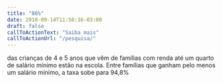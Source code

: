```yaml
---
title: "86%"
date: 2018-09-14T11:58:16-03:00
draft: false
callToActionText: "Saiba mais"
callToActionUrl: "/pesquisa/"
---
```


das crianças de 4 e 5 anos que vêm de famílias com renda até um quarto de salário mínimo estão na escola. Entre famílias que ganham pelo menos um salário mínimo, a taxa sobe para 94,8%

